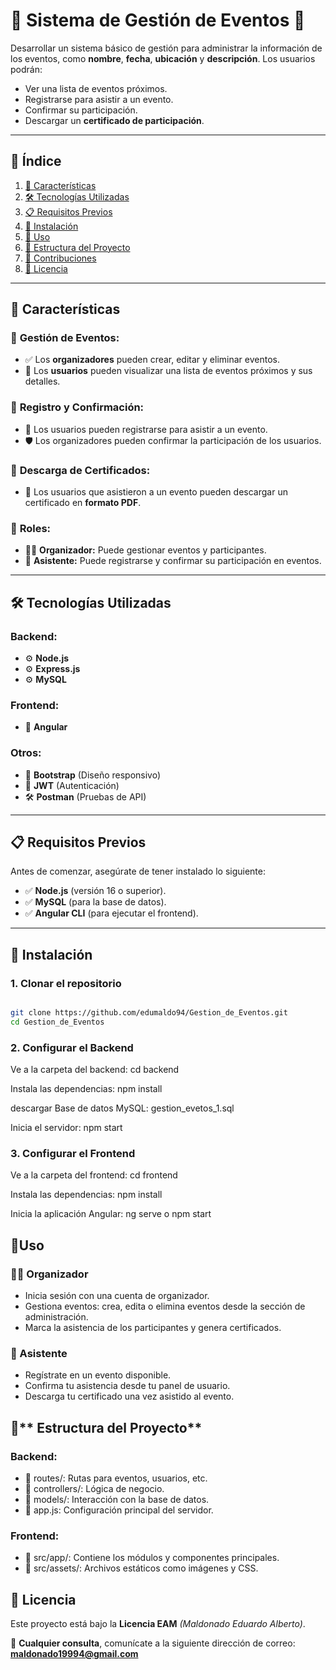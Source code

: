 # 🎉 **Sistema de Gestión de Eventos** 🎉

Desarrollar un sistema básico de gestión para administrar la información de los eventos, como **nombre**, **fecha**, **ubicación** y **descripción**. Los usuarios podrán:
- Ver una lista de eventos próximos.
- Registrarse para asistir a un evento.
- Confirmar su participación.
- Descargar un **certificado de participación**.

---

## 📑 **Índice**

1. [🚀 Características](#🚀-características)  
2. [🛠️ Tecnologías Utilizadas](#🛠️-tecnologías-utilizadas)  
3. [📋 Requisitos Previos](#📋-requisitos-previos)  
4. [📂 Instalación](#📂-instalación)  
5. [📖 Uso](#📖-uso)  
6. [📂 Estructura del Proyecto](#📂-estructura-del-proyecto)  
7. [🤝 Contribuciones](#🤝-contribuciones)  
8. [📜 Licencia](#📜-licencia)  

---

## 🚀 **Características**

### 🔹 **Gestión de Eventos:**
- ✅ Los **organizadores** pueden crear, editar y eliminar eventos.
- 📅 Los **usuarios** pueden visualizar una lista de eventos próximos y sus detalles.

### 🔹 **Registro y Confirmación:**
- 📝 Los usuarios pueden registrarse para asistir a un evento.
- 🛡️ Los organizadores pueden confirmar la participación de los usuarios.

### 🔹 **Descarga de Certificados:**
- 📄 Los usuarios que asistieron a un evento pueden descargar un certificado en **formato PDF**.

### 🔹 **Roles:**
- 👨‍💼 **Organizador:** Puede gestionar eventos y participantes.  
- 👤 **Asistente:** Puede registrarse y confirmar su participación en eventos.

---

## 🛠️ **Tecnologías Utilizadas**

### **Backend:**
- ⚙️ **Node.js**  
- ⚙️ **Express.js**  
- ⚙️ **MySQL**  

### **Frontend:**
- 🎨 **Angular**  

### **Otros:**
- 📱 **Bootstrap** (Diseño responsivo)  
- 🔑 **JWT** (Autenticación)  
- 🛠️ **Postman** (Pruebas de API)  

---

## 📋 **Requisitos Previos**

Antes de comenzar, asegúrate de tener instalado lo siguiente:

- ✅ **Node.js** (versión 16 o superior).  
- ✅ **MySQL** (para la base de datos).  
- ✅ **Angular CLI** (para ejecutar el frontend).  

---

## 📂 **Instalación**

### **1. Clonar el repositorio**
```bash

git clone https://github.com/edumaldo94/Gestion_de_Eventos.git
cd Gestion_de_Eventos
```
### **2. Configurar el Backend**
Ve a la carpeta del backend:
cd backend

Instala las dependencias:
npm install

descargar Base de datos MySQL:
gestion_evetos_1.sql

Inicia el servidor:
npm start

### **3. Configurar el Frontend**

Ve a la carpeta del frontend:
cd frontend

Instala las dependencias:
npm install

Inicia la aplicación Angular:
ng serve o npm start


## 📖**Uso**

### **👨‍💼 Organizador**
* Inicia sesión con una cuenta de organizador.
* Gestiona eventos: crea, edita o elimina eventos desde la sección de administración.
* Marca la asistencia de los participantes y genera certificados.

### **👤 Asistente**

* Regístrate en un evento disponible.
* Confirma tu asistencia desde tu panel de usuario.
* Descarga tu certificado una vez asistido al evento.

## 📂** Estructura del Proyecto**

### **Backend:**
* 📁 routes/: Rutas para eventos, usuarios, etc.
* 📁 controllers/: Lógica de negocio.
* 📁 models/: Interacción con la base de datos.
* 📄 app.js: Configuración principal del servidor.

### **Frontend:**

* 📁 src/app/: Contiene los módulos y componentes principales.
* 📁 src/assets/: Archivos estáticos como imágenes y CSS.

## 📜 **Licencia**

Este proyecto está bajo la **Licencia EAM** *(Maldonado Eduardo Alberto)*.

📧 **Cualquier consulta**, comunícate a la siguiente dirección de correo:  
**[maldonado19994@gmail.com](mailto:maldonado19994@gmail.com)**  

